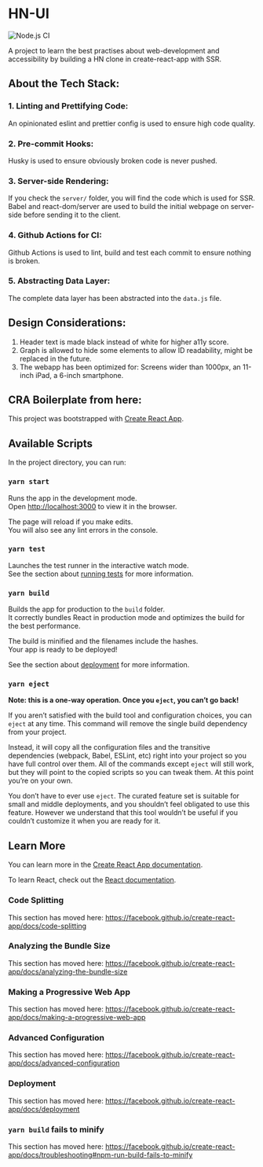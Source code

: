 # HN-UI
![Node.js CI](https://github.com/akash-joshi/accessible-hn/workflows/Node.js%20CI/badge.svg)

A project to learn the best practises about web-development and accessibility by building a HN clone in create-react-app with SSR.

## About the Tech Stack:

### 1. Linting and Prettifying Code:
An opinionated eslint and prettier config is used to ensure high code quality.

### 2. Pre-commit Hooks:
Husky is used to ensure obviously broken code is never pushed.

### 3. Server-side Rendering:
If you check the `server/` folder, you will find the code which is used for SSR. Babel and react-dom/server are used to build the initial webpage on server-side before sending it to the client.

### 4. Github Actions for CI:
Github Actions is used to lint, build and test each commit to ensure nothing is broken.

### 5. Abstracting Data Layer:
The complete data layer has been abstracted into the `data.js` file.

## Design Considerations:

1. Header text is made black instead of white for higher a11y score.
2. Graph is allowed to hide some elements to allow ID readability, might be replaced in the future.
3. The webapp has been optimized for: Screens wider than 1000px, an 11-inch iPad, a 6-inch smartphone.

## CRA Boilerplate from here:

This project was bootstrapped with [Create React App](https://github.com/facebook/create-react-app).

## Available Scripts

In the project directory, you can run:

### `yarn start`

Runs the app in the development mode.<br />
Open [http://localhost:3000](http://localhost:3000) to view it in the browser.

The page will reload if you make edits.<br />
You will also see any lint errors in the console.

### `yarn test`

Launches the test runner in the interactive watch mode.<br />
See the section about [running tests](https://facebook.github.io/create-react-app/docs/running-tests) for more information.

### `yarn build`

Builds the app for production to the `build` folder.<br />
It correctly bundles React in production mode and optimizes the build for the best performance.

The build is minified and the filenames include the hashes.<br />
Your app is ready to be deployed!

See the section about [deployment](https://facebook.github.io/create-react-app/docs/deployment) for more information.

### `yarn eject`

**Note: this is a one-way operation. Once you `eject`, you can’t go back!**

If you aren’t satisfied with the build tool and configuration choices, you can `eject` at any time. This command will remove the single build dependency from your project.

Instead, it will copy all the configuration files and the transitive dependencies (webpack, Babel, ESLint, etc) right into your project so you have full control over them. All of the commands except `eject` will still work, but they will point to the copied scripts so you can tweak them. At this point you’re on your own.

You don’t have to ever use `eject`. The curated feature set is suitable for small and middle deployments, and you shouldn’t feel obligated to use this feature. However we understand that this tool wouldn’t be useful if you couldn’t customize it when you are ready for it.

## Learn More

You can learn more in the [Create React App documentation](https://facebook.github.io/create-react-app/docs/getting-started).

To learn React, check out the [React documentation](https://reactjs.org/).

### Code Splitting

This section has moved here: https://facebook.github.io/create-react-app/docs/code-splitting

### Analyzing the Bundle Size

This section has moved here: https://facebook.github.io/create-react-app/docs/analyzing-the-bundle-size

### Making a Progressive Web App

This section has moved here: https://facebook.github.io/create-react-app/docs/making-a-progressive-web-app

### Advanced Configuration

This section has moved here: https://facebook.github.io/create-react-app/docs/advanced-configuration

### Deployment

This section has moved here: https://facebook.github.io/create-react-app/docs/deployment

### `yarn build` fails to minify

This section has moved here: https://facebook.github.io/create-react-app/docs/troubleshooting#npm-run-build-fails-to-minify
